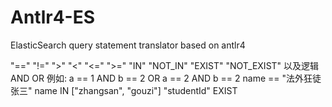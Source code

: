 # Antlr4-ES
ElasticSearch query statement translator based on antlr4

"==" "!=" ">" "<" "<=" ">=" "IN" "NOT_IN" "EXIST" "NOT_EXIST"
以及逻辑AND OR
例如:
a == 1 AND b == 2 OR a == 2 AND b == 2
name == "法外狂徒张三"
name IN ["zhangsan", "gouzi"]
"studentId" EXIST
